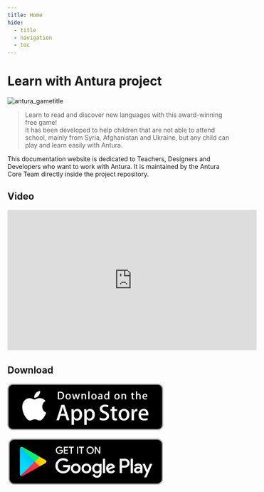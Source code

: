 ```yaml
---
title: Home
hide:
  - title
  - navigation
  - toc
---
```


# Learn with Antura project

![antura_gametitle](assets/img/antura_gametitle.jpg)

> Learn to read and discover new languages with this award-winning free game!  
> It has been developed to help children that are not able to attend school, mainly from Syria, Afghanistan and Ukraine, but any child can play and learn easily with Antura.

This documentation website is dedicated to Teachers, Designers and Developers who want to work with Antura. It is maintained by the Antura Core Team directly inside the project repository.

## Video

<iframe width="560" height="315" src="https://www.youtube-nocookie.com/embed/HDM7a1i_kIw?si=M-E6xnKNRxrh1Wkw" title="YouTube video player" frameborder="0" allow="accelerometer; autoplay; clipboard-write; encrypted-media; gyroscope; picture-in-picture; web-share" referrerpolicy="strict-origin-when-cross-origin" allowfullscreen></iframe>

## Download

[![download applestore](./assets/img/download_appstore.png)](https://apps.apple.com/us/app/antura-and-the-letters/id1210334699)

[![download googleplay](./assets/img/download_googleplay.png)](https://play.google.com/store/apps/details?id=org.eduapp4syria.antura)
